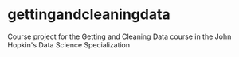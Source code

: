 # gettingandcleaningdata
Course project for the Getting and Cleaning Data course in the John Hopkin's Data Science Specialization
